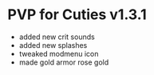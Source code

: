 # PVP for Cuties v1.3.1
- added new crit sounds
- added new splashes
- tweaked modmenu icon
- made gold armor rose gold